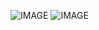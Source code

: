 ![IMAGE](https://i.pinimg.com/originals/4d/64/08/4d6408285378256a5080815dad34d608.gif)
![IMAGE](https://giffiles.alphacoders.com/219/219782.gif)

